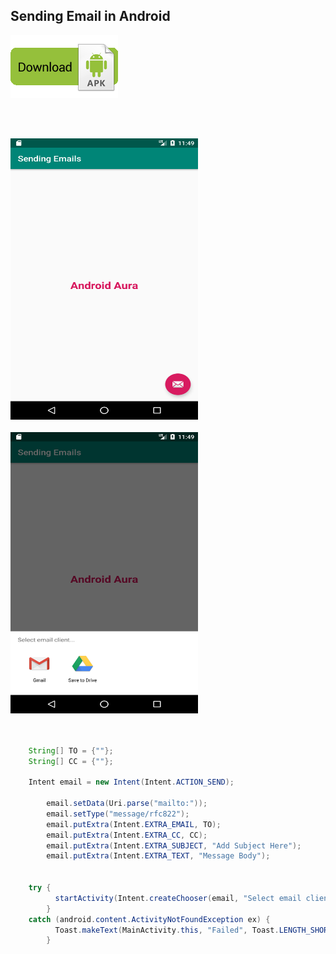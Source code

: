 ## Sending Email in Android




[![Alt text](https://github.com/vishaltorgal/SendingEmails/blob/master/dlapk.png)](https://github.com/vishaltorgal/SendingEmails/raw/master/sendingemails.apk)

<br><br>

 
<img src="https://github.com/vishaltorgal/SendingEmails/blob/master/1.png " alt="alt text" width="300" height="450">
<br><br>
<img src="https://github.com/vishaltorgal/SendingEmails/blob/master/2.png " alt="alt text" width="300" height="450">
<br><br>


```java

    String[] TO = {""};
    String[] CC = {""};

    Intent email = new Intent(Intent.ACTION_SEND);

        email.setData(Uri.parse("mailto:"));
        email.setType("message/rfc822");
        email.putExtra(Intent.EXTRA_EMAIL, TO);
        email.putExtra(Intent.EXTRA_CC, CC);
        email.putExtra(Intent.EXTRA_SUBJECT, "Add Subject Here");
        email.putExtra(Intent.EXTRA_TEXT, "Message Body");


    try {
          startActivity(Intent.createChooser(email, "Select email client..."));
        }
    catch (android.content.ActivityNotFoundException ex) {
          Toast.makeText(MainActivity.this, "Failed", Toast.LENGTH_SHORT).show();
        }

```
